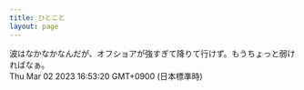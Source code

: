 ```yaml
---
title: ひとこと
layout: page
---
```

<div class="box" dt="1677743600729">
  波はなかなかなんだが、オフショアが強すぎて降りて行けず。もうちょっと弱ければなぁ。
  <div class="content is-small">Thu Mar 02 2023 16:53:20 GMT+0900 (日本標準時)</div>
</div>